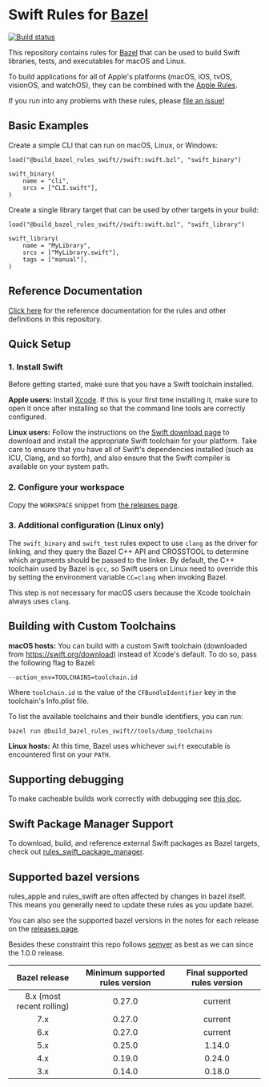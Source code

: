 # Swift Rules for [Bazel](https://bazel.build)

[![Build status](https://badge.buildkite.com/d562b11425e192a8f6ba9c43715bc8364985bccf54e4b9194a.svg?branch=master)](https://buildkite.com/bazel/rules-swift-swift)

This repository contains rules for [Bazel](https://bazel.build) that can be
used to build Swift libraries, tests, and executables for macOS and Linux.

To build applications for all of Apple's platforms (macOS, iOS, tvOS,
visionOS, and watchOS), they can be combined with the
[Apple Rules](https://github.com/bazelbuild/rules_apple).

If you run into any problems with these rules, please
[file an issue!](https://github.com/bazelbuild/rules_swift/issues/new)

## Basic Examples

Create a simple CLI that can run on macOS, Linux, or Windows:

```bzl
load("@build_bazel_rules_swift//swift:swift.bzl", "swift_binary")

swift_binary(
    name = "cli",
    srcs = ["CLI.swift"],
)
```

Create a single library target that can be used by other targets in your
build:

```bzl
load("@build_bazel_rules_swift//swift:swift.bzl", "swift_library")

swift_library(
    name = "MyLibrary",
    srcs = ["MyLibrary.swift"],
    tags = ["manual"],
)
```

## Reference Documentation

[Click here](https://github.com/bazelbuild/rules_swift/tree/master/doc)
for the reference documentation for the rules and other definitions in this
repository.

## Quick Setup

### 1. Install Swift

Before getting started, make sure that you have a Swift toolchain installed.

**Apple users:** Install [Xcode](https://developer.apple.com/xcode/downloads/).
If this is your first time installing it, make sure to open it once after
installing so that the command line tools are correctly configured.

**Linux users:** Follow the instructions on the
[Swift download page](https://swift.org/download/) to download and install the
appropriate Swift toolchain for your platform. Take care to ensure that you have
all of Swift's dependencies installed (such as ICU, Clang, and so forth), and
also ensure that the Swift compiler is available on your system path.

### 2. Configure your workspace

Copy the `WORKSPACE` snippet from [the releases
page](https://github.com/bazelbuild/rules_swift/releases).

### 3. Additional configuration (Linux only)

The `swift_binary` and `swift_test` rules expect to use `clang` as the driver
for linking, and they query the Bazel C++ API and CROSSTOOL to determine which
arguments should be passed to the linker. By default, the C++ toolchain used by
Bazel is `gcc`, so Swift users on Linux need to override this by setting the
environment variable `CC=clang` when invoking Bazel.

This step is not necessary for macOS users because the Xcode toolchain always
uses `clang`.

## Building with Custom Toolchains

**macOS hosts:** You can build with a custom Swift toolchain (downloaded
from https://swift.org/download) instead of Xcode's default. To do so,
pass the following flag to Bazel:

```lang-none
--action_env=TOOLCHAINS=toolchain.id
```

Where `toolchain.id` is the value of the `CFBundleIdentifier` key in the
toolchain's Info.plist file.

To list the available toolchains and their bundle identifiers, you can run:

```command
bazel run @build_bazel_rules_swift//tools/dump_toolchains
```

**Linux hosts:** At this time, Bazel uses whichever `swift` executable is
encountered first on your `PATH`.

## Supporting debugging

To make cacheable builds work correctly with debugging see
[this doc](doc/debuggable_remote_swift.md).

## Swift Package Manager Support

To download, build, and reference external Swift packages as Bazel
targets, check out
[rules_swift_package_manager](https://github.com/cgrindel/rules_swift_package_manager).

## Supported bazel versions

rules_apple and rules_swift are often affected by changes in bazel
itself. This means you generally need to update these rules as you
update bazel.

You can also see the supported bazel versions in the notes for each
release on the [releases
page](https://github.com/bazelbuild/rules_swift/releases).

Besides these constraint this repo follows [semver](https://semver.org/)
as best as we can since the 1.0.0 release.

| Bazel release | Minimum supported rules version | Final supported rules version|
|:-------------------:|:-------------------:|:-------------------------:|
| 8.x (most recent rolling) | 0.27.0 | current |
| 7.x | 0.27.0 | current |
| 6.x | 0.27.0 | current |
| 5.x | 0.25.0 | 1.14.0 |
| 4.x | 0.19.0 | 0.24.0 |
| 3.x | 0.14.0 | 0.18.0 |

